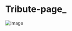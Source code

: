 # Tribute-page_

![image](https://github.com/Nitin667/Tribute-page_/assets/74631112/b6f88d01-d261-4b97-9652-dfba59bd7469)

